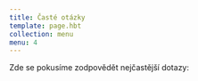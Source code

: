 ```yaml
---
title: Časté otázky
template: page.hbt
collection: menu
menu: 4
---
```


Zde se pokusíme zodpovědět nejčastější dotazy:

